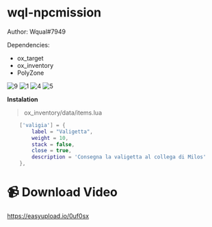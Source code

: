 # wql-npcmission
Author: Wqual#7949

Dependencies:
- ox_target
- ox_inventory
- PolyZone

![9](https://github.com/Wqual/wql-npcmission/assets/130603719/da95188e-24e4-4cde-8f10-dff67917e731)
![1](https://github.com/Wqual/wql-npcmission/assets/130603719/e1b75461-038b-4395-a11e-755665b9bade)
![4](https://github.com/Wqual/wql-npcmission/assets/130603719/54d39fac-d3a2-42ab-b73d-2a9d98eacf25)
![5](https://github.com/Wqual/wql-npcmission/assets/130603719/e1503152-6014-4bec-9bb8-ac1164f7adc2)

**Instalation**

> ox_inventory/data/items.lua
```lua
	['valigia'] = {
		label = "Valigetta",
		weight = 10,
		stack = false,
		close = true,
		description = 'Consegna la valigetta al collega di Milos'
	},
```

# 📹 Download Video

https://easyupload.io/0uf0sx

